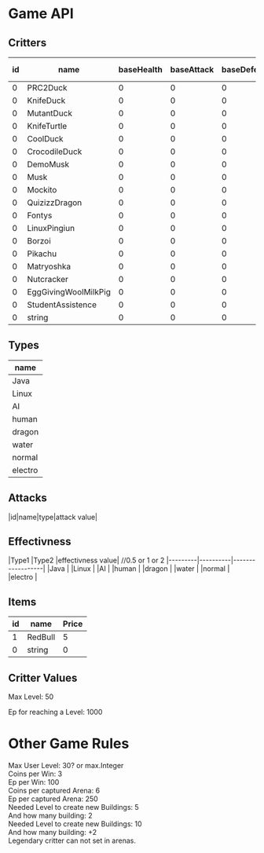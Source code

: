 # Game API<br>

## Critters<br>
| id | name                | baseHealth | baseAttack | baseDefence | baseSpeed |attack1   |attack2   |attack3   |attack4   |Evolution            |Evolves at|type      |
|----|---------------------|------------|------------|-------------|-----------|----------|----------|----------|----------|---------------------|----------|----------|
| 0  | PRC2Duck            | 0          | 0          | 0           | 0         |0         |0         |0         |0         |KnifeDuck            |20        |          |
| 0  | KnifeDuck           | 0          | 0          | 0           | 0         |0         |0         |0         |0         |MutantDuck           |40        |          |
| 0  | MutantDuck          | 0          | 0          | 0           | 0         |0         |0         |0         |0         |                     |          |          |
| 0  | KnifeTurtle         | 0          | 0          | 0           | 0         |0         |0         |0         |0         |                     |          |          |
| 0  | CoolDuck            | 0          | 0          | 0           | 0         |0         |0         |0         |0         |CrocodileDuck        |25        |          |
| 0  | CrocodileDuck       | 0          | 0          | 0           | 0         |0         |0         |0         |0         |                     |          |          |
| 0  | DemoMusk            | 0          | 0          | 0           | 0         |0         |0         |0         |0         |Musk                 |25        |          |
| 0  | Musk                | 0          | 0          | 0           | 0         |0         |0         |0         |0         |                     |          |          |
| 0  | Mockito             | 0          | 0          | 0           | 0         |0         |0         |0         |0         |                     |          |          |
| 0  | QuizizzDragon       | 0          | 0          | 0           | 0         |0         |0         |0         |0         |                     |          |          |
| 0  | Fontys              | 0          | 0          | 0           | 0         |0         |0         |0         |0         |                     |          |          |
| 0  | LinuxPingiun        | 0          | 0          | 0           | 0         |0         |0         |0         |0         |                     |          |          |
| 0  | Borzoi              | 0          | 0          | 0           | 0         |0         |0         |0         |0         |                     |          |          |
| 0  | Pikachu             | 0          | 0          | 0           | 0         |0         |0         |0         |0         |                     |          |          |
| 0  | Matryoshka          | 0          | 0          | 0           | 0         |0         |0         |0         |0         |                     |          |          |
| 0  | Nutcracker          | 0          | 0          | 0           | 0         |0         |0         |0         |0         |                     |          |          |
| 0  | EggGivingWoolMilkPig| 0          | 0          | 0           | 0         |0         |0         |0         |0         |                     |          |          |
| 0  | StudentAssistence   | 0          | 0          | 0           | 0         |0         |0         |0         |0         |                     |          |          |
| 0  | string              | 0          | 0          | 0           | 0         |0         |0         |0         |0         |                     |          |          |

## Types<br>
|name     |
|---------|
|Java     |
|Linux    |
|AI       |
|human    |
|dragon   |
|water    |
|normal   |
|electro  |

## Attacks<br>
|id|name|type|attack value|

## Effectivness<br>
|Type1    |Type2     |effectivness value| //0.5 or 1 or 2
|---------|----------|------------------|
|Java     |
|Linux    |
|AI       |
|human    |
|dragon   |
|water    |
|normal   |
|electro  |


## Items<br>
| id | name       | Price |
|----|------------|-------|
| 1  | RedBull    | 5     |
| 0  | string     | 0     |

## Critter Values<br>
Max Level: 50<br>

Ep for reaching a Level: 1000 <br>

# Other Game Rules<br>
Max User Level: 30? or max.Integer<br>
Coins per Win: 3 <br>
Ep per Win: 100<br>
Coins per captured Arena: 6<br>
Ep per captured Arena: 250<br>
Needed Level to create new Buildings: 5<br>
And how many building: 2<br>
Needed Level to create new Buildings: 10<br>
And how many building: +2<br>
Legendary critter can not set in arenas.<br>
